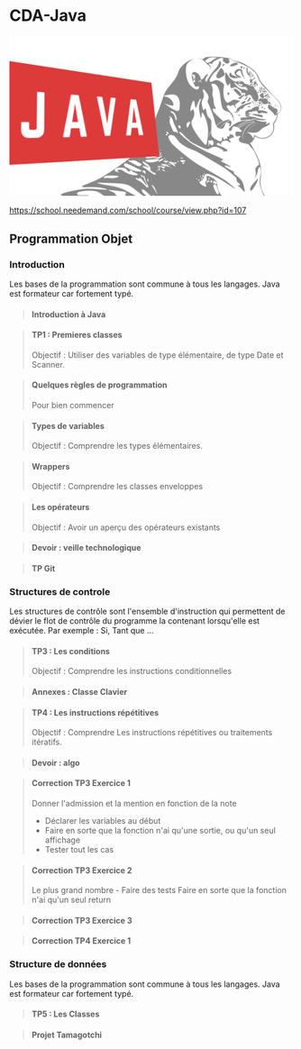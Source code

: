 # CDA-Java 
![coursJava](https://raw.githubusercontent.com/lauree-p/cda-java/master/assets/coursJava.png)

https://school.needemand.com/school/course/view.php?id=107

## Programmation Objet
### Introduction
Les bases de la programmation sont commune à tous les langages. Java est formateur car fortement typé.

>#### Introduction à Java

>#### TP1 : Premieres classes
> Objectif : Utiliser des variables de type élémentaire, de type Date et Scanner.

>#### Quelques règles de programmation
> Pour bien commencer

>#### Types de variables
>  Objectif : Comprendre les types élémentaires.

>#### Wrappers
>  Objectif : Comprendre les classes enveloppes

>#### Les opérateurs
>  Objectif : Avoir un aperçu des opérateurs existants

>#### Devoir : veille technologique

>#### TP Git

### Structures de controle
Les structures de contrôle sont l'ensemble d'instruction qui permettent de dévier le flot de contrôle du programme la contenant lorsqu'elle est exécutée. Par exemple : Si, Tant que ...

>#### TP3 : Les conditions
> Objectif : Comprendre les instructions conditionnelles

>#### Annexes : Classe Clavier

>#### TP4 : Les instructions répétitives
> Objectif : Comprendre Les instructions répétitives ou traitements itératifs.

>#### Devoir : algo

>#### Correction TP3 Exercice 1
> Donner l'admission et la mention en fonction de la note
> + Déclarer les variables au début
> + Faire en sorte que la fonction n'ai qu'une sortie, ou qu'un seul affichage
> + Tester tout les cas

>#### Correction TP3 Exercice 2
> Le plus grand nombre - Faire des tests
> Faire en sorte que la fonction n'ai qu'un seul return

>#### Correction TP3 Exercice 3

>#### Correction TP4 Exercice 1

### Structure de données
Les bases de la programmation sont commune à tous les langages. Java est formateur car fortement typé.

>#### TP5 : Les Classes

>#### Projet Tamagotchi